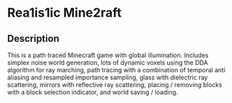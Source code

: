 
# Rea1is1ic Mine2raft 

## Description

This is a path traced Minecraft game with global illumination. Includes simplex noise world generation, lots of dynamic voxels using the DDA algorithm for ray marching, path tracing with a combination of temporal anti aliasing and resampled importance sampling, glass with dielectric ray scattering, mirrors with reflective ray scattering, placing / removing blocks with a block selection indicator, and world saving / loading.

##

